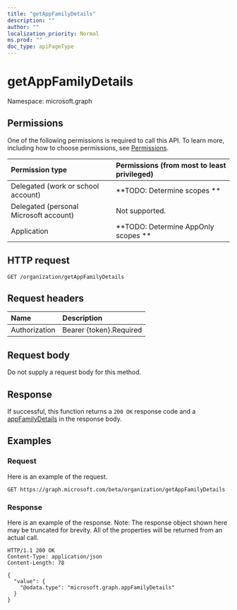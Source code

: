 ```yaml
---
title: "getAppFamilyDetails"
description: ""
author: ""
localization_priority: Normal
ms.prod: ""
doc_type: apiPageType
---
```


# getAppFamilyDetails

Namespace: microsoft.graph



## Permissions
One of the following permissions is required to call this API. To learn more, including how to choose permissions, see [Permissions](/concepts/permissions-reference.md).

|Permission type|Permissions (from most to least privileged)|
|:---|:---|
|Delegated (work or school account)|**TODO: Determine scopes **|
|Delegated (personal Microsoft account)|Not supported.|
|Application|**TODO: Determine AppOnly scopes **|

## HTTP request
<!-- {
  "blockType": "ignored"
}
-->
``` http
GET /organization/getAppFamilyDetails
```

## Request headers
|Name|Description|
|:---|:---|
|Authorization|Bearer {token}.Required|

## Request body
Do not supply a request body for this method.

## Response
If successful, this function returns a `200 OK` response code and a [appFamilyDetails](../resources/appfamilydetails.md) in the response body.

## Examples

### Request
Here is an example of the request.
<!-- {
  "blockType": "request",
  "name": "organization_getappfamilydetails"
}
-->
``` http
GET https://graph.microsoft.com/beta/organization/getAppFamilyDetails
```

### Response
Here is an example of the response. Note: The response object shown here may be truncated for brevity. All of the properties will be returned from an actual call.
<!-- {
  "blockType": "response",
  "truncated": true,
  "@odata.type": "microsoft.graph.appfamilydetails"
}
-->
``` http
HTTP/1.1 200 OK
Content-Type: application/json
Content-Length: 78

{
  "value": {
    "@odata.type": "microsoft.graph.appFamilyDetails"
  }
}
```

